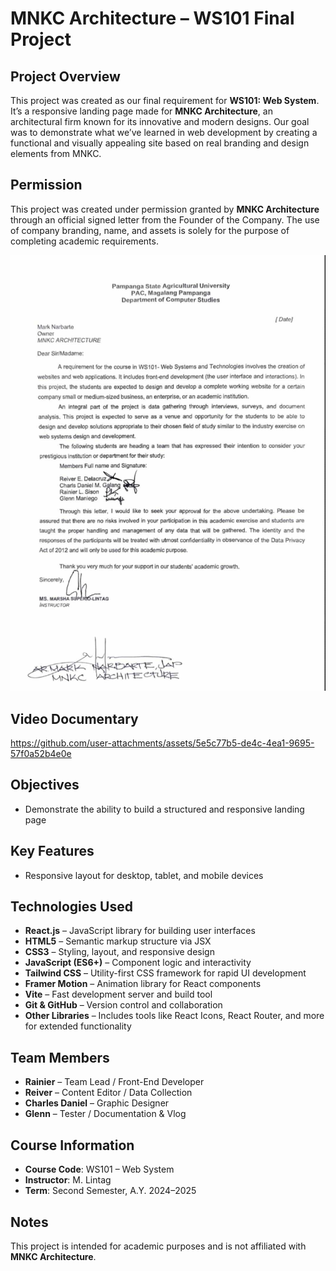 # MNKC Architecture – WS101 Final Project

## Project Overview

This project was created as our final requirement for **WS101: Web System**. It’s a responsive landing page made for **MNKC Architecture**, an architectural firm known for its innovative and modern designs. Our goal was to demonstrate what we’ve learned in web development by creating a functional and visually appealing site based on real branding and design elements from MNKC.

## Permission

This project was created under permission granted by **MNKC Architecture** through an official signed letter from the Founder of the Company. The use of company branding, name, and assets is solely for the purpose of completing academic requirements.

![Signed Letter Proof](https://raw.githubusercontent.com/rainndev/MNKC-Architecture/main/public/images/signed-letter/letter.jpg)

## Video Documentary

https://github.com/user-attachments/assets/5e5c77b5-de4c-4ea1-9695-57f0a52b4e0e

## Objectives

- Demonstrate the ability to build a structured and responsive landing page

## Key Features

- Responsive layout for desktop, tablet, and mobile devices

## Technologies Used

- **React.js** – JavaScript library for building user interfaces
- **HTML5** – Semantic markup structure via JSX
- **CSS3** – Styling, layout, and responsive design
- **JavaScript (ES6+)** – Component logic and interactivity
- **Tailwind CSS** – Utility-first CSS framework for rapid UI development
- **Framer Motion** – Animation library for React components
- **Vite** – Fast development server and build tool
- **Git & GitHub** – Version control and collaboration
- **Other Libraries** – Includes tools like React Icons, React Router, and more for extended functionality

## Team Members

- **Rainier** – Team Lead / Front-End Developer
- **Reiver** – Content Editor / Data Collection
- **Charles Daniel** – Graphic Designer
- **Glenn** – Tester / Documentation & Vlog

## Course Information

- **Course Code**: WS101 – Web System
- **Instructor**: M. Lintag
- **Term**: Second Semester, A.Y. 2024–2025

## Notes

This project is intended for academic purposes and is not affiliated with **MNKC Architecture**.

